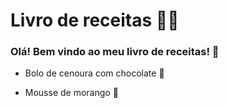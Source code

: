 # Livro de receitas :man_cook:



### Olá! Bem vindo ao meu livro de receitas! :book:

- Bolo de cenoura com chocolate :carrot:

- Mousse de morango :strawberry:

  



